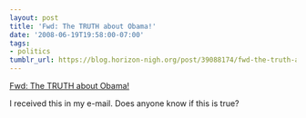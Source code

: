 ```yaml
---
layout: post
title: 'Fwd: The TRUTH about Obama!'
date: '2008-06-19T19:58:00-07:00'
tags:
- politics
tumblr_url: https://blog.horizon-nigh.org/post/39088174/fwd-the-truth-about-obama
---
```

[Fwd: The TRUTH about Obama!](http://diveintomark.org/archives/2008/06/19/teach-the-controversy)  

I received this in my e-mail. Does anyone know if this is true?

